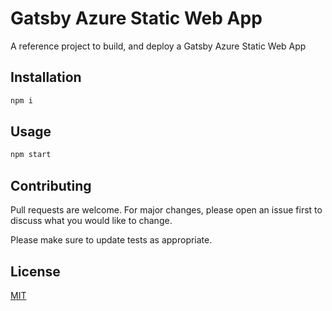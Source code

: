 # Gatsby Azure Static Web App

A reference project to build, and deploy a Gatsby Azure Static Web App

## Installation

```bash
npm i
```

## Usage

```python
npm start
```

## Contributing

Pull requests are welcome. For major changes, please open an issue first to discuss what you would like to change.

Please make sure to update tests as appropriate.

## License

[MIT](https://choosealicense.com/licenses/mit/)

